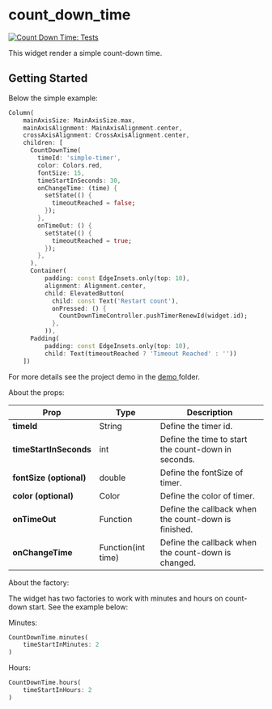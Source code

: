 # count_down_time

[![Count Down Time: Tests](https://github.com/emirdeliz/count_down_time/actions/workflows/main.yml/badge.svg)](https://github.com/emirdeliz/count_down_time/actions/workflows/main.yml)

This widget render a simple count-down time.

## Getting Started
Below the simple example:

```dart
Column(
    mainAxisSize: MainAxisSize.max,
    mainAxisAlignment: MainAxisAlignment.center,
    crossAxisAlignment: CrossAxisAlignment.center,
    children: [
      CountDownTime(
        timeId: 'simple-timer',
        color: Colors.red,
        fontSize: 15,
        timeStartInSeconds: 30,
        onChangeTime: (time) {
          setState(() {
            timeoutReached = false;
          });
        },
        onTimeOut: () {
          setState(() {
            timeoutReached = true;
          });
        },
      ),
      Container(
          padding: const EdgeInsets.only(top: 10),
          alignment: Alignment.center,
          child: ElevatedButton(
            child: const Text('Restart count'),
            onPressed: () {
              CountDownTimeController.pushTimerRenewId(widget.id);
            },
          )),
      Padding(
          padding: const EdgeInsets.only(top: 10),
          child: Text(timeoutReached ? 'Timeout Reached' : ''))
    ])
```
For more details see the project demo in the [demo
](https://github.com/emirdeliz/count_down_time/tree/master/count_down_time_demo)folder.

About the props:

| **Prop**  | **Type** | **Description** |
|-----------|----------|---------------------------------------------------------------------|
| **timeId** | String | Define the timer id. |
| **timeStartInSeconds** | int | Define the time to start the count-down in seconds. |
| **fontSize (optional)** | double | Define the fontSize of timer. |
| **color (optional)** | Color | Define the color of timer. |
| **onTimeOut** | Function | Define the callback when the count-down is finished. |
| **onChangeTime** | Function(int time) | Define the callback when the count-down is changed. |

About the factory:

The widget has two factories to work with minutes and hours on count-down start. See the example below:

Minutes:
```dart
CountDownTime.minutes(
	timeStartInMinutes: 2
)
```

Hours:
```dart
CountDownTime.hours(
	timeStartInHours: 2
)
```
